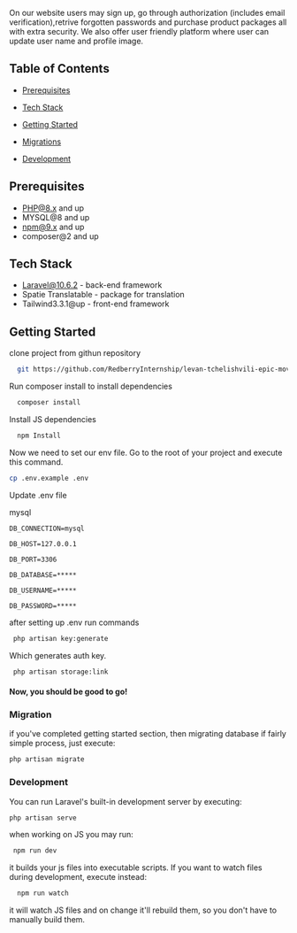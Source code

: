 
On our website users may sign up, go through authorization (includes email verification),retrive forgotten passwords and purchase product packages all with extra security. We also offer user friendly platform where user can update user name and profile image.

## Table of Contents

-   [Prerequisites](#prerequisites)

-   [Tech Stack](#tech-stack)

-   [Getting Started](#getting-started)

-   [Migrations](#migration)

-   [Development](#development)

## Prerequisites

-   PHP@8.x and up
-   MYSQL@8 and up
-   npm@9.x and up
-   composer@2 and up

## Tech Stack

-   Laravel@10.6.2 - back-end framework
-   Spatie Translatable - package for translation
-   Tailwind3.3.1@up - front-end framework

## Getting Started

clone project from githun repository

```bash
  git https://github.com/RedberryInternship/levan-tchelishvili-epic-movie-quotes-back
```

Run composer install to install dependencies

```bash
  composer install
```

Install JS dependencies

```bash
  npm Install
```

Now we need to set our env file. Go to the root of your project and execute this command.

```bash
cp .env.example .env
```

Update .env file

mysql

`DB_CONNECTION=mysql`

`DB_HOST=127.0.0.1`

`DB_PORT=3306`

`DB_DATABASE=*****`

`DB_USERNAME=*****`

`DB_PASSWORD=*****`

after setting up .env run commands

```bash
 php artisan key:generate
```

Which generates auth key.

```bash
 php artisan storage:link
```


#### Now, you should be good to go!

### Migration

if you've completed getting started section, then migrating database if fairly simple process, just execute:

```bash
php artisan migrate
```

### Development

You can run Laravel's built-in development server by executing:

```bash
php artisan serve
```

when working on JS you may run:

```bash
 npm run dev
```

it builds your js files into executable scripts. If you want to watch files during development, execute instead:

```bash
  npm run watch
```

it will watch JS files and on change it'll rebuild them, so you don't have to manually build them.
